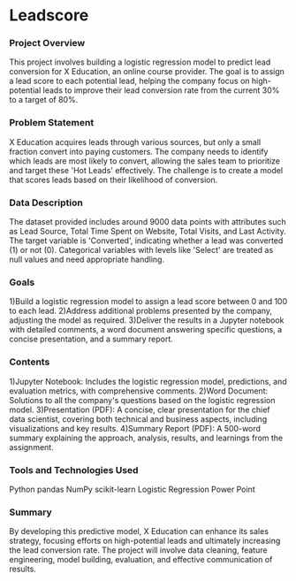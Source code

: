 # Leadscore
### Project Overview
This project involves building a logistic regression model to predict lead conversion for X Education, an online course provider. The goal is to assign a lead score to each potential lead, helping the company focus on high-potential leads to improve their lead conversion rate from the current 30% to a target of 80%.

### Problem Statement
X Education acquires leads through various sources, but only a small fraction convert into paying customers. The company needs to identify which leads are most likely to convert, allowing the sales team to prioritize and target these 'Hot Leads' effectively. The challenge is to create a model that scores leads based on their likelihood of conversion.

### Data Description
The dataset provided includes around 9000 data points with attributes such as Lead Source, Total Time Spent on Website, Total Visits, and Last Activity. The target variable is 'Converted', indicating whether a lead was converted (1) or not (0). Categorical variables with levels like 'Select' are treated as null values and need appropriate handling.

### Goals
1)Build a logistic regression model to assign a lead score between 0 and 100 to each lead.
2)Address additional problems presented by the company, adjusting the model as required.
3)Deliver the results in a Jupyter notebook with detailed comments, a word document answering specific questions, a concise presentation, and a summary report.

### Contents
1)Jupyter Notebook: Includes the logistic regression model, predictions, and evaluation metrics, with comprehensive comments.
2)Word Document: Solutions to all the company's questions based on the logistic regression model.
3)Presentation (PDF): A concise, clear presentation for the chief data scientist, covering both technical and business aspects, including visualizations and key results.
4)Summary Report (PDF): A 500-word summary explaining the approach, analysis, results, and learnings from the assignment.

### Tools and Technologies Used
Python
pandas
NumPy
scikit-learn
Logistic Regression
Power Point

### Summary
By developing this predictive model, X Education can enhance its sales strategy, focusing efforts on high-potential leads and ultimately increasing the lead conversion rate. The project will involve data cleaning, feature engineering, model building, evaluation, and effective communication of results.

